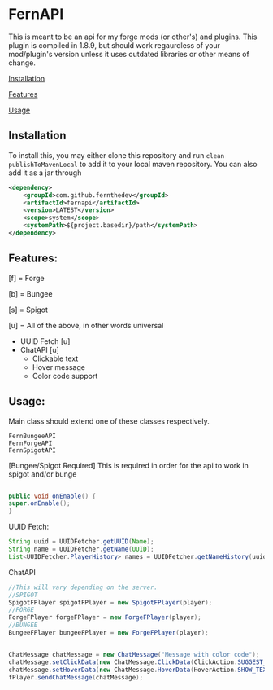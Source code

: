 # FernAPI
This is meant to be an api for my forge mods (or other's) and plugins. This plugin is compiled in 1.8.9, but should work regaurdless of your mod/plugin's version unless it uses outdated libraries or other means of change.

[Installation](https://github.com/Fernthedev/FernAPI#installation)

[Features](https://github.com/Fernthedev/FernAPI#features)

[Usage](https://github.com/Fernthedev/FernAPI#usage)

## Installation
To install this, you may either clone this repository and run 
`clean publishToMavenLocal` to add it to your local maven repository. You can also add it as a jar through 
```xml
<dependency>
    <groupId>com.github.fernthedev</groupId>
    <artifactId>fernapi</artifactId>
    <version>LATEST</version>
    <scope>system</scope>
    <systemPath>${project.basedir}/path</systemPath>
</dependency>
```

## Features:
[f] = Forge

[b] = Bungee

[s] = Spigot

[u] = All of the above, in other words universal

- UUID Fetch [u]
- ChatAPI [u]
  - Clickable text
  - Hover message
  - Color code support

## Usage:
Main class should extend one of these classes respectively.
```
FernBungeeAPI
FernForgeAPI
FernSpigotAPI
```
[Bungee/Spigot Required] This is required in order for the api to work in spigot and/or bunge
```java

public void onEnable() {
super.onEnable();
}
```

UUID Fetch:
```java
String uuid = UUIDFetcher.getUUID(Name);
String name = UUIDFetcher.getName(UUID);
List<UUIDFetcher.PlayerHistory> names = UUIDFetcher.getNameHistory(uuidPlayer);
```

ChatAPI
```java
//This will vary depending on the server.
//SPIGOT
SpigotFPlayer spigotFPlayer = new SpigotFPlayer(player);
//FORGE
ForgeFPlayer forgeFPlayer = new ForgeFPlayer(player);
//BUNGEE
BungeeFPlayer bungeeFPlayer = new ForgeFPlayer(player);


ChatMessage chatMessage = new ChatMessage("Message with color code");
chatMessage.setClickData(new ChatMessage.ClickData(ClickAction.SUGGEST_COMMAND,"/example"));
chatMessage.setHoverData(new ChatMessage.HoverData(HoverAction.SHOW_TEXT,"hover text with color code"));
fPlayer.sendChatMessage(chatMessage);
```
